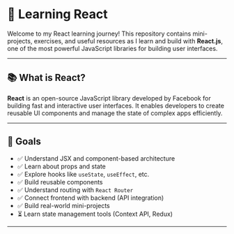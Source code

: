 # 🚀 Learning React

Welcome to my React learning journey! This repository contains mini-projects, exercises, and useful resources as I learn and build with **React.js**, one of the most powerful JavaScript libraries for building user interfaces.

---

## 📚 What is React?

**React** is an open-source JavaScript library developed by Facebook for building fast and interactive user interfaces. It enables developers to create reusable UI components and manage the state of complex apps efficiently.

---

## 🎯 Goals

- ✅ Understand JSX and component-based architecture
- ✅ Learn about props and state
- ✅ Explore hooks like `useState`, `useEffect`, etc.
- ✅ Build reusable components
- ✅ Understand routing with `React Router`
- ✅ Connect frontend with backend (API integration)
- ✅ Build real-world mini-projects
- ⏳ Learn state management tools (Context API, Redux)

---

